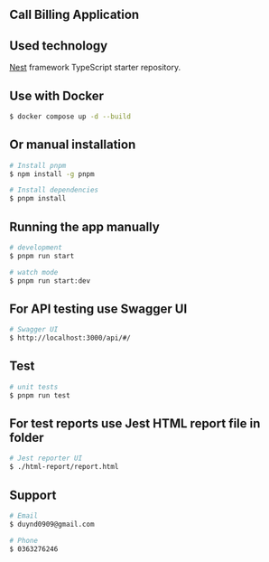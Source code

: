 ## Call Billing Application
## Used technology

[Nest](https://github.com/nestjs/nest) framework TypeScript starter repository.
## Use with Docker

```bash
$ docker compose up -d --build
```

## Or manual installation

```bash
# Install pnpm
$ npm install -g pnpm

# Install dependencies
$ pnpm install
```

## Running the app manually

```bash
# development
$ pnpm run start

# watch mode
$ pnpm run start:dev
```
## For API testing use Swagger UI 

```bash
# Swagger UI
$ http://localhost:3000/api/#/
```
## Test

```bash
# unit tests
$ pnpm run test
```
## For test reports use Jest HTML report file in folder

```bash
# Jest reporter UI
$ ./html-report/report.html
```

## Support

```bash
# Email
$ duynd0909@gmail.com

# Phone
$ 0363276246
```

